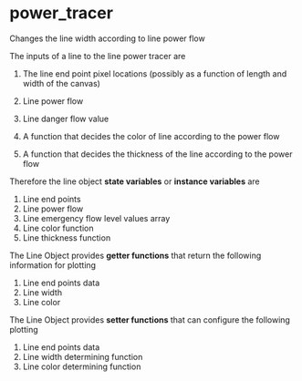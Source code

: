 # power_tracer
Changes the line width according to line power flow

The inputs of a line to the line power tracer are

1. The line end point pixel locations (possibly as a function of length and width of the canvas)

2. Line power flow

3. Line danger flow value

4. A function that decides the color of line according to the power flow

5. A function that decides the thickness of the line according to the power flow

Therefore the line object **state variables** or **instance variables** are
1. Line end points
2. Line power flow
3. Line emergency flow level values array
4. Line color function
5. Line thickness function

The Line Object provides **getter functions** that return the following information for plotting
1. Line end points data
2. Line width
2. Line color

The Line Object provides **setter functions** that can configure the following plotting
1. Line end points data
2. Line width determining function
2. Line color determining function
